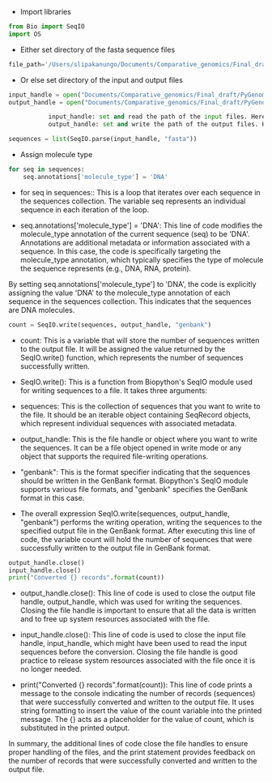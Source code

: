 * Import libraries

```python
from Bio import SeqIO
import OS
```

* Either set directory of the fasta sequence files

```python
file_path='/Users/slipakanungo/Documents/Comparative_genomics/Final_draft/PyGenomeviz_new/P2D11_test/'
```

* Or else set directory of the input and output files

```python
input_handle = open("Documents/Comparative_genomics/Final_draft/PyGenomeviz_new/P2D11_test/dnaA.fasta", "r")
output_handle = open("Documents/Comparative_genomics/Final_draft/PyGenomeviz_new/P2D11_test/dnaA.gb","w")

           input_handle: set and read the path of the input files. Here, input file is my fasta file
           output_handle: set and write the path of the output files. Here, output file is the genbank file
```


```python
sequences = list(SeqIO.parse(input_handle, "fasta"))
```

* Assign molecule type

```python
for seq in sequences:
    seq.annotations['molecule_type'] = 'DNA'
```

* for seq in sequences:: This is a loop that iterates over each sequence in the sequences collection. The variable seq represents an individual sequence in each iteration of the loop.

* seq.annotations['molecule_type'] = 'DNA': This line of code modifies the molecule_type annotation of the current sequence (seq) to be 'DNA'. Annotations are additional metadata or information associated with a sequence. In this case, the code is specifically targeting the molecule_type annotation, which typically specifies the type of molecule the sequence represents (e.g., DNA, RNA, protein).

By setting seq.annotations['molecule_type'] to 'DNA', the code is explicitly assigning the value 'DNA' to the molecule_type annotation of each sequence in the sequences collection. This indicates that the sequences are DNA molecules.


```python
count = SeqIO.write(sequences, output_handle, "genbank")
```
* count: This is a variable that will store the number of sequences written to the output file. It will be assigned the value returned by the SeqIO.write() function, which represents the number of sequences successfully written.

* SeqIO.write(): This is a function from Biopython's SeqIO module used for writing sequences to a file. It takes three arguments:

* sequences: This is the collection of sequences that you want to write to the file. It should be an iterable object containing SeqRecord objects, which represent individual sequences with associated metadata.

* output_handle: This is the file handle or object where you want to write the sequences. It can be a file object opened in write mode or any object that supports the required file-writing operations.

* "genbank": This is the format specifier indicating that the sequences should be written in the GenBank format. Biopython's SeqIO module supports various file formats, and "genbank" specifies the GenBank format in this case.

* The overall expression SeqIO.write(sequences, output_handle, "genbank") performs the writing operation, writing the sequences to the specified output file in the GenBank format. After executing this line of code, the variable count will hold the number of sequences that were successfully written to the output file in GenBank format.

```python
output_handle.close()
input_handle.close()
print("Converted {} records".format(count))
```
* output_handle.close(): This line of code is used to close the output file handle, output_handle, which was used for writing the sequences. Closing the file handle is important to ensure that all the data is written and to free up system resources associated with the file.

* input_handle.close(): This line of code is used to close the input file handle, input_handle, which might have been used to read the input sequences before the conversion. Closing the file handle is good practice to release system resources associated with the file once it is no longer needed.

* print("Converted {} records".format(count)): This line of code prints a message to the console indicating the number of records (sequences) that were successfully converted and written to the output file. It uses string formatting to insert the value of the count variable into the printed message. The {} acts as a placeholder for the value of count, which is substituted in the printed output.

In summary, the additional lines of code close the file handles to ensure proper handling of the files, and the print statement provides feedback on the number of records that were successfully converted and written to the output file.


